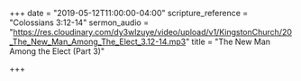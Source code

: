 +++
date = "2019-05-12T11:00:00-04:00"
scripture_reference = "Colossians 3:12-14"
sermon_audio = "https://res.cloudinary.com/dy3wlzuye/video/upload/v1/KingstonChurch/20_The_New_Man_Among_The_Elect_3.12-14.mp3"
title = "The New Man Among the Elect (Part 3)"

+++
